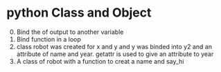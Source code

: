 # python Class and Object
0. Bind the of output to another variable
1. Bind function in a loop
2. class robot was created for x and y and y was binded into y2 and an attribute of name and year.
getattr is used to give an attribute to year
3. A class of robot with a function to creat a name and say_hi
